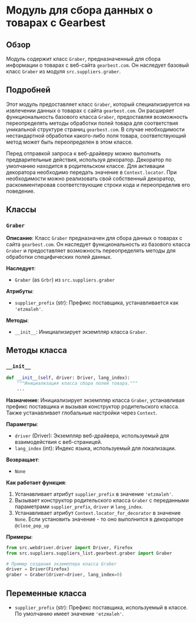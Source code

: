 # Модуль для сбора данных о товарах с Gearbest
## Обзор

Модуль содержит класс `Graber`, предназначенный для сбора информации о товарах с веб-сайта `gearbest.com`. Он наследует базовый класс `Graber` из модуля `src.suppliers.graber`.

## Подробней

Этот модуль предоставляет класс `Graber`, который специализируется на извлечении данных о товарах с сайта `gearbest.com`. Он расширяет функциональность базового класса `Graber`, предоставляя возможность переопределять методы обработки полей товара для соответствия уникальной структуре страниц `gearbest.com`. В случае необходимости нестандартной обработки какого-либо поля товара, соответствующий метод может быть переопределен в этом классе.

Перед отправкой запроса к веб-драйверу можно выполнить предварительные действия, используя декоратор. Декоратор по умолчанию находится в родительском классе. Для активации декоратора необходимо передать значение в `Context.locator`. При необходимости можно реализовать свой собственный декоратор, раскомментировав соответствующие строки кода и переопределив его поведение.

## Классы

### `Graber`

**Описание**: Класс `Graber` предназначен для сбора данных о товарах с сайта `gearbest.com`. Он наследует функциональность из базового класса `Graber` и предоставляет возможность переопределять методы для обработки специфических полей данных.

**Наследует**:
- `Graber` (as `Grbr`) из `src.suppliers.graber`

**Атрибуты**:
- `supplier_prefix` (str): Префикс поставщика, устанавливается как `'etzmaleh'`.

**Методы**:
- `__init__`: Инициализирует экземпляр класса `Graber`.

## Методы класса

### `__init__`

```python
def __init__(self, driver: Driver, lang_index):
    """Инициализация класса сбора полей товара."""
    ...
```

**Назначение**: Инициализирует экземпляр класса `Graber`, устанавливая префикс поставщика и вызывая конструктор родительского класса. Также устанавливает глобальные настройки через `Context`.

**Параметры**:
- `driver` (Driver): Экземпляр веб-драйвера, используемый для взаимодействия с веб-страницей.
- `lang_index` (int): Индекс языка, используемый для локализации.

**Возвращает**:
- `None`

**Как работает функция**:
1. Устанавливает атрибут `supplier_prefix` в значение `'etzmaleh'`.
2. Вызывает конструктор родительского класса `Graber` с переданными параметрами `supplier_prefix`, `driver` и `lang_index`.
3. Устанавливает атрибут `Context.locator_for_decorator` в значение `None`. Если установить значение - то оно выполнится в декораторе `@close_pop_up`

**Примеры**:

```python
from src.webdriver.driver import Driver, Firefox
from src.suppliers.suppliers_list.gearbest.graber import Graber

# Пример создания экземпляра класса Graber
driver = Driver(Firefox)
graber = Graber(driver=driver, lang_index=0)
```
## Переменные класса

- `supplier_prefix` (str): Префикс поставщика, используемый в классе. По умолчанию имеет значение `'etzmaleh'`.